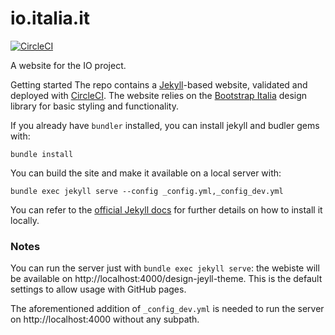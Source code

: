 # io.italia.it

[![CircleCI](https://circleci.com/gh/pagopa/io.italia.it.svg?style=svg)](https://circleci.com/gh/pagopa/io.italia.it)

A website for the IO project.

Getting started
The repo contains a [Jekyll](https://jekyllrb.com/)-based website, validated and deployed with [CircleCI](https://circleci.com/gh/teamdigitale/io.italia.it). The website relies on the [Bootstrap Italia](https://italia.github.io/bootstrap-italia/) design library for basic styling and functionality.

If you already have `bundler` installed, you can install jekyll and budler gems with:

`bundle install`

You can build the site and make it available on a local server with:

`bundle exec jekyll serve --config _config.yml,_config_dev.yml`

You can refer to the [official Jekyll docs](https://jekyllrb.com/docs/) for further details on how to install it locally.

### Notes

You can run the server just with `bundle exec jekyll serve`: the webiste will be available on http://localhost:4000/design-jeyll-theme. This is the default settings to allow usage with GitHub pages.

The aforementioned addition of `_config_dev.yml` is needed to run the server on http://localhost:4000 without any subpath.
